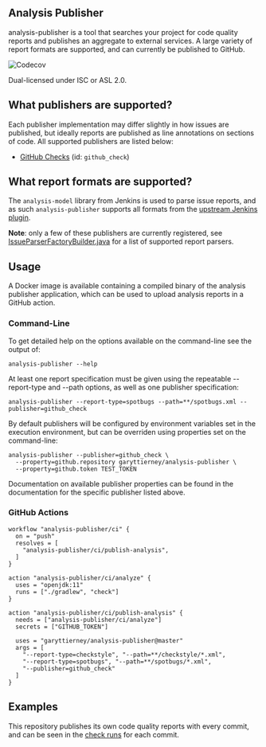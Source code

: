Analysis Publisher
------------------

analysis-publisher is a tool that searches your project for code quality reports and publishes an aggregate to external services.
A large variety of report formats are supported, and can currently be published to GitHub.

![Codecov](https://img.shields.io/codecov/c/github/garyttierney/analysis-publisher.svg)
 
Dual-licensed under ISC or ASL 2.0.

## What publishers are supported?

Each publisher implementation may differ slightly in how issues are published, but ideally reports are published as line annotations on sections of code.
All supported publishers are listed below:

- [GitHub Checks](doc/publishers/github_check.md) (id: `github_check`)

## What report formats are supported?

The `analysis-model` library from Jenkins is used to parse issue reports, and as such `analysis-publisher` supports all formats from the [upstream Jenkins plugin](https://github.com/jenkinsci/warnings-ng-plugin/blob/master/SUPPORTED-FORMATS.md).

**Note**: only a few of these publishers are currently registered, see [IssueParserFactoryBuilder.java](src/main/java/dev/gtierney/analysispublisher/reporting/IssueParserFactoryBuilder.java) for a list of supported report parsers.

## Usage

A Docker image is available containing a compiled binary of the analysis publisher application, which can be used to upload analysis reports in a GitHub action.

### Command-Line

To get detailed help on the options available on the command-line see the output of:
```
analysis-publisher --help
```

At least one report specification must be given using the repeatable --report-type and --path options, as well as one publisher specification:
```
analysis-publisher --report-type=spotbugs --path=**/spotbugs.xml --publisher=github_check
```

By default publishers will be configured by environment variables set in the execution environment, but can be overriden using properties set on the command-line:

```
analysis-publisher --publisher=github_check \
  --property=github.repository garyttierney/analysis-publisher \
  --property=github.token TEST_TOKEN
```

Documentation on available publisher properties can be found in the documentation for the specific publisher listed above.

### GitHub Actions

```hcl
workflow "analysis-publisher/ci" {
  on = "push"
  resolves = [
    "analysis-publisher/ci/publish-analysis",
  ]
}

action "analysis-publisher/ci/analyze" {
  uses = "openjdk:11"
  runs = ["./gradlew", "check"]
}

action "analysis-publisher/ci/publish-analysis" {
  needs = ["analysis-publisher/ci/analyze"]
  secrets = ["GITHUB_TOKEN"]

  uses = "garyttierney/analysis-publisher@master"
  args = [
    "--report-type=checkstyle", "--path=**/checkstyle/*.xml",
    "--report-type=spotbugs", "--path=**/spotbugs/*.xml",
    "--publisher=github_check"
  ]
}
```

## Examples

This repository publishes its own code quality reports with every commit, and can be seen in the [check runs](https://github.com/garyttierney/analysis-publisher/runs/99421229) for each commit.